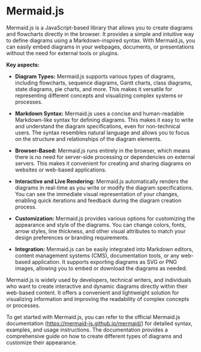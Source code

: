 # Mermaid.js

Mermaid.js is a JavaScript-based library that allows you to create diagrams and flowcharts directly in the browser. It provides a simple and intuitive way to define diagrams using a Markdown-inspired syntax. With Mermaid.js, you can easily embed diagrams in your webpages, documents, or presentations without the need for external tools or plugins.

**Key aspects:**

* **Diagram Types:** Mermaid.js supports various types of diagrams, including flowcharts, sequence diagrams, Gantt charts, class diagrams, state diagrams, pie charts, and more. This makes it versatile for representing different concepts and visualizing complex systems or processes.

* **Markdown Syntax:** Mermaid.js uses a concise and human-readable Markdown-like syntax for defining diagrams. This makes it easy to write and understand the diagram specifications, even for non-technical users. The syntax resembles natural language and allows you to focus on the structure and relationships of the diagram elements.

* **Browser-Based:** Mermaid.js runs entirely in the browser, which means there is no need for server-side processing or dependencies on external servers. This makes it convenient for creating and sharing diagrams on websites or web-based applications.

* **Interactive and Live Rendering:** Mermaid.js automatically renders the diagrams in real-time as you write or modify the diagram specifications. You can see the immediate visual representation of your changes, enabling quick iterations and feedback during the diagram creation process.

* **Customization:** Mermaid.js provides various options for customizing the appearance and style of the diagrams. You can change colors, fonts, arrow styles, line thickness, and other visual attributes to match your design preferences or branding requirements.

* **Integration:** Mermaid.js can be easily integrated into Markdown editors, content management systems (CMS), documentation tools, or any web-based application. It supports exporting diagrams as SVG or PNG images, allowing you to embed or download the diagrams as needed.

Mermaid.js is widely used by developers, technical writers, and individuals who want to create interactive and dynamic diagrams directly within their web-based content. It offers a convenient and lightweight solution for visualizing information and improving the readability of complex concepts or processes.

To get started with Mermaid.js, you can refer to the official Mermaid.js documentation (https://mermaid-js.github.io/mermaid/) for detailed syntax, examples, and usage instructions. The documentation provides a comprehensive guide on how to create different types of diagrams and customize their appearance.